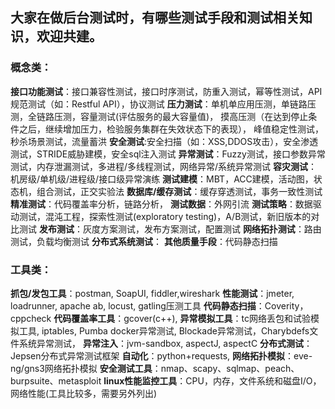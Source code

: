 ## 大家在做后台测试时，有哪些测试手段和测试相关知识，欢迎共建。

### 概念类：  
**接口功能测试**：接口兼容性测试，接口时序测试，防重入测试，幂等性测试，API规范测试（如：Restful API），协议测试
**压力测试**：单机单应用压测，单链路压测，全链路压测，容量测试(评估服务的最大容量值)，
         摸高压测（在达到停止条件之后，继续增加压力，检验服务集群在失效状态下的表现），
         峰值稳定性测试，秒杀场景测试，流量蓄洪
**安全测试**:安全扫描（如：XSS,DDOS攻击），安全渗透测试，STRIDE威胁建模，安全sql注入测试
**异常测试**：Fuzzy测试，接口参数异常测试，内存泄漏测试，多进程/多线程测试，网络异常/系统异常测试
**容灾测试**：机房级/单机级/进程级/接口级异常演练
**测试建模**：MBT，ACC建模，活动图，状态机，组合测试，正交实验法
**数据库/缓存测试**：缓存穿透测试，事务一致性测试
**精准测试**：代码覆盖率分析，链路分析，
**测试数据**：外网引流
**测试策略**：数据驱动测试，混沌工程，探索性测试(exploratory testing)，A/B测试，新旧版本的对比测试
**发布测试**：灰度方案测试，发布方案测试，配置测试
**网络拓扑测试**：路由测试，负载均衡测试
**分布式系统测试**：
**其他质量手段**：代码静态扫描


### 工具类：
**抓包/发包工具**：postman, SoapUI, fiddler,wireshark
**性能测试**：jmeter, loadrunner, apache ab, locust, gatling压测工具
**代码静态扫描**：Coverity，cppcheck
**代码覆盖率工具**：gcover(c++),
**异常模拟工具**：tc网络丢包和试验模拟工具, iptables, Pumba docker异常测试, Blockade异常测试，Charybdefs文件系统异常测试，
**异常注入**：jvm-sandbox, aspectJ, aspectC
**分布式测试**：Jepsen分布式异常测试框架
**自动化**：python+requests, 
**网络拓扑模拟**：eve-ng/gns3网络拓扑模拟
**安全测试工具**：nmap、scapy、sqlmap、peach、burpsuite、metasploit
**linux性能监控工具**：CPU，内存，文件系统和磁盘I/O，网络性能(工具比较多，需要另外列出)
